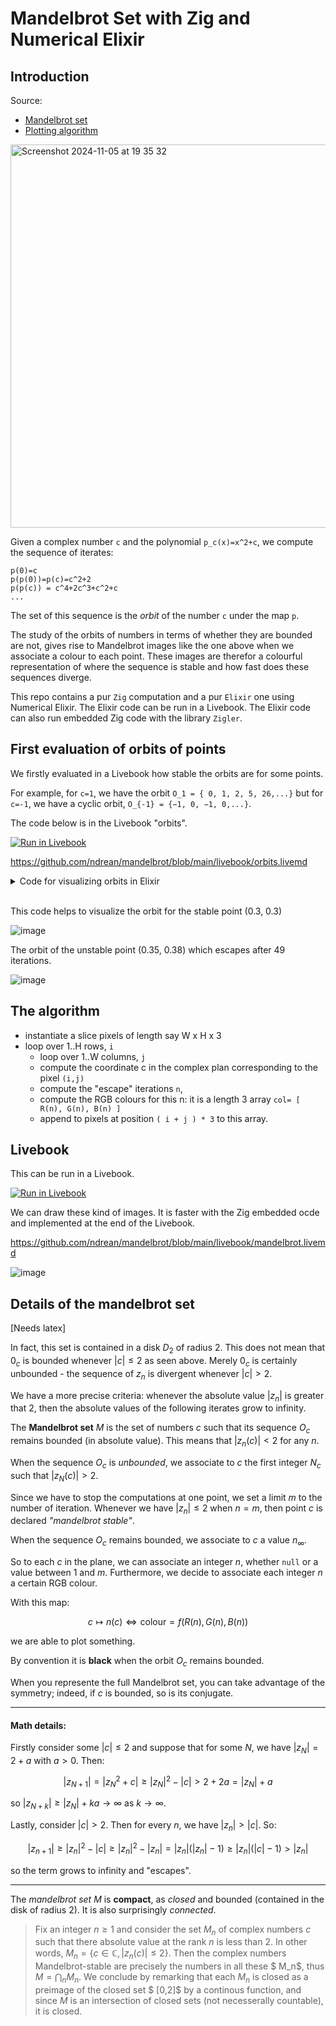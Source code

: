 # Mandelbrot Set with Zig and Numerical Elixir

## Introduction

Source:

- [Mandelbrot set](https://en.wikipedia.org/wiki/Mandelbrot_set)
- [Plotting algorithm](https://en.wikipedia.org/wiki/Plotting_algorithms_for_the_Mandelbrot_set)

<img width="613" alt="Screenshot 2024-11-05 at 19 35 32" src="https://github.com/user-attachments/assets/9eb71bec-b77e-4d04-bc88-bb86d19d6219">

Given a complex number `c` and the polynomial `p_c(x)=x^2+c`, we compute the sequence of iterates:

```
p(0)=c
p(p(0))=p(c)=c^2+2
p(p(c)) = c^4+2c^3+c^2+c
...
```

The set of this sequence is the _orbit_ of the number `c` under the map `p`.

The study of the orbits of numbers in terms of whether they are bounded are not, gives rise to Mandelbrot images like the one above when we associate a colour to each point.
These images are therefor a colourful representation of where the sequence is stable and how fast does these sequences diverge.

This repo contains a pur `Zig` computation and a pur `Elixir` one using Numerical Elixir. The Elixir code can be run in a Livebook. The Elixir code can also run embedded Zig code with the library `Zigler`.

## First evaluation of orbits of points

We firstly evaluated in a Livebook how stable the orbits are for some points.

For example, for `c=1`, we have the orbit `O_1 = { 0, 1, 2, 5, 26,...}` but for `c=-1`, we have a cyclic orbit, `O_{-1} = {−1, 0, −1, 0,...}`.

The code below is in the Livebook "orbits".

[![Run in Livebook](https://livebook.dev/badge/v1/blue.svg)](https://livebook.dev/run?url=https%3A%2F%2Fgithub.com%2Fndrean%2Fmandelbrot%2Fblob%2Fmain%2Flivebook%2Forbits.livemd)

<https://github.com/ndrean/mandelbrot/blob/main/livebook/orbits.livemd>

<details><summary>Code for visualizing orbits in Elixir</summary>
  
# Mandelbrot orbits

```elixir
Mix.install(
  [
    {:nx, "~> 0.9.1"},
    {:exla, "~> 0.9.1"},
    {:kino_vega_lite, "~> 0.1.11"},
    {:complex, "~> 0.5.0"}
  ],
  config: [nx: [default_backend: EXLA.Backend]]
)
Nx.Defn.global_default_options(compiler: EXLA, client: :host)
```

## Nx computations

```elixir
defmodule Ncx do
  import Nx.Defn

  defn i(), do: Nx.Constants.i()
  # primitive to build a complex scalar tensor
  defn new(x,y), do: x + i() * y
  # square norm
  defn sq_norm(z), do: Nx.conjugate(z) |> Nx.dot(z) |> Nx.real()
end
```

## Orbit number

```elixir
defmodule Orbit do
  import Nx.Defn

  defn p(z,c), do: z*z + c

  defn calc(c, opts) do
    n = opts[:n]

    while { i=1, _nb=0, t=Nx.broadcast(c,{n}),c }, Nx.less(i,n) do
      cond do
        Nx.greater(Ncx.sq_norm(t[i-1]), 4) ->
          {n, i-1, t, c}
        true ->
        { i + 1, i, Nx.indexed_put(t, Nx.stack([i]), p(t[i-1], c)),c }
      end
    end
  end
end



```

## Plotting orbits

```elixir
defmodule Plot do
  def new(cx,cy, imax) do
    c = Ncx.new(cx,cy)
    {_, nb, t, _} = Orbit.calc(c, n: imax)

    {data_x,data_y} = Nx.slice(t, [0], [Nx.to_number(nb)])
    |> Nx.to_list()
    |> Enum.map(fn z -> {Complex.real(z), Complex.imag(z)} end)
    |> Enum.unzip()

    {nb, %{x: data_x, y: data_y}, %{x: [cx], y: [cy]}}
  end
end

```

## Unstable point

```elixir
# Unstable point
cx = 0.35;
cy = 0.38

{nb, data, data1} = Plot.new(cx, cy, 100)
"Point [#{cx},#{cy}] is unstable. It escapes after #{Nx.to_number(nb)} iterations"
```

```elixir
VegaLite.new(width: 600, height: 600)
|> VegaLite.layers([
  VegaLite.new()
  |> VegaLite.data_from_values(data, only: ["x", "y"])
  |> VegaLite.mark(:point)
  |> VegaLite.encode_field(:x, "x", type: :quantitative)
  |> VegaLite.encode_field(:y, "y", type: :quantitative),
  VegaLite.new()
  |> VegaLite.data_from_values(data1, only: ["x", "y"])
  |> VegaLite.mark(:point, tooltip: true, color: "red")
  |> VegaLite.encode_field(:x, "x", type: :quantitative)
  |> VegaLite.encode_field(:y, "y", type: :quantitative)
])
```

## Example Stable point

```elixir
cx = 0.3;
cy = 0.3

{nb, data, data1} = Plot.new(cx, cy, 100)
"Point [#{cx},#{cy}] is stable. It says bounded after #{Nx.to_number(nb)} iterations"
```

```elixir
VegaLite.new(width: 600, height: 600)
|> VegaLite.layers([
  VegaLite.new()
  |> VegaLite.data_from_values(data, only: ["x", "y"])
  |> VegaLite.mark(:point, color: "green")
  |> VegaLite.encode_field(:x, "x", type: :quantitative)
  |> VegaLite.encode_field(:y, "y", type: :quantitative),
  VegaLite.new()
  |> VegaLite.data_from_values(data1, only: ["x", "y"])
  |> VegaLite.mark(:point, color: "blue")
  |> VegaLite.encode_field(:x, "x", type: :quantitative)
  |> VegaLite.encode_field(:y, "y", type: :quantitative),
])


```

</details>
<br/>

This code helps to visualize the orbit for the stable point (0.3, 0.3)

![image](https://github.com/user-attachments/assets/baca9f97-e9d2-4bb0-8ad3-3153504a7944)

The orbit of the unstable point (0.35, 0.38) which escapes after 49 iterations.

![image](https://github.com/user-attachments/assets/56403cd1-870a-4d3c-8ad3-33527eb04650)

## The algorithm

- instantiate a slice pixels of length say W x H x 3
- loop over 1..H rows, `i`
  - loop over 1..W columns, `j`
  - compute the coordinate c in the complex plan corresponding to the pixel `(i,j)`
  - compute the "escape" iterations `n`,
  - compute the RGB colours for this n: it is a length 3 array `col= [ R(n), G(n), B(n) ]`
  - append to pixels at position `( i + j ) * 3` to this array.

## Livebook

This can be run in a Livebook.

[![Run in Livebook](https://livebook.dev/badge/v1/blue.svg)](https://livebook.dev/run?url=https%3A%2F%2Fgithub.com%2Fndrean%2Fmandelbrot%2Fblob%2Fmain%2Flivebook%2Fmandelbrot.livemd)

We can draw these kind of images. It is faster with the Zig embedded ocde and implemented at the end of the Livebook.

<https://github.com/ndrean/mandelbrot/blob/main/livebook/mandelbrot.livemd>

![image](https://github.com/user-attachments/assets/e747dbc9-02b1-4fd3-9670-73218d632a5a)

## Details of the mandelbrot set

[Needs latex]

In fact, this set is contained in a disk $D_2$ of radius 2. This does not mean that $0_c$ is bounded whenever $|c|\leq 2$ as seen above. Merely $0_c$ is certainly unbounded - the sequence of $z_n$ is divergent whenever $|c| > 2$.

We have a more precise criteria: whenever the absolute value $|z_n|$ is greater that 2, then the absolute values of the following iterates grow to infinity.

The **Mandelbrot set** $M$ is the set of numbers $c$ such that its sequence $O_c$ remains bounded (in absolute value). This means that $| z_n (c) | < 2$ for any $n$.

When the sequence $O_c$ is _unbounded_, we associate to $c$ the first integer $N_c$ such that $|z_N (c)| > 2$.

Since we have to stop the computations at one point, we set a limit $m$ to the number of iteration. Whenever we have $|z_{n}|\leq 2$ when $n=m$, then point $c$ is declared _"mandelbrot stable"_.

When the sequence $O_c$ remains bounded, we associate to $c$ a value $n_{\infty}$.

So to each $c$ in the plane, we can associate an integer $n$, whether `null` or a value between 1 and $m$.
Furthermore, we decide to associate each integer $n$ a certain RGB colour.

With this map:

$$c \mapsto n(c) \Leftrightarrow \mathrm{colour} = f\big(R(n),G(n),B(n)\big)$$

we are able to plot something.

By convention it is **black** when the orbit $O_c$ remains bounded.

When you represente the full Mandelbrot set, you can take advantage of the symmetry; indeed, if $c$ is bounded, so is its conjugate.

<hr/>

#### Math details:

Firstly consider some $|c| \leq 2$ and suppose that for some $N$, we have $|z_N|= 2+a$ with $a > 0$. Then:

$$|z_{N+1}| = |z_N^2+c|\geq |z_N|^2 -|c| > 2+2a = |z_N|+a$$

so $|z_{N+k}| \geq |z_N| +ka \to \infty$ as $k\to \infty$.

Lastly, consider $|c| > 2$. Then for every $n$, we have $|z_n| > |c|$. So:

$$|z_{n+1}| \geq |z_n|^2 -|c| \geq |z_n|^2-|z_n| = |z_n|(|z_n|-1) \geq |z_n|(|c|-1) > |z_n|$$

so the term grows to infinity and "escapes".

<hr/>

The _mandelbrot set_ $M$ is **compact**, as _closed_ and bounded (contained in the disk of radius 2).
It is also surprisingly _connected_.

> Fix an integer $n\geq 1$ and consider the set $M_n$ of complex numbers $c$ such that there absolute value at the rank $n$ is less than 2. In other words, $M_n=\{c\in\mathbb{C}, \, |z_n(c)|\leq 2\}$. Then the complex numbers Mandelbrot-stable are precisely the numbers in all these $ M_n$, thus $M = \bigcap_n M_n$.
> We conclude by remarking that each $M_n$ is closed as a preimage of the closed set $ [0,2]$ by a continous function, and since $M$ is an intersection of closed sets (not necesserally countable), it is closed.
